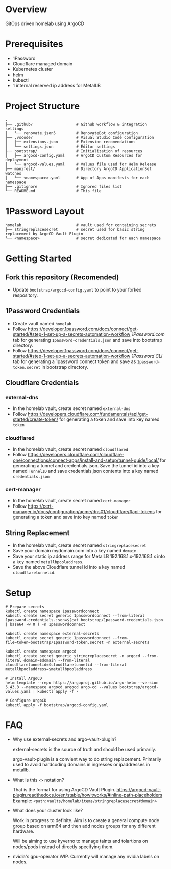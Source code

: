 # Overview

GitOps driven homelab using ArgoCD

# Prerequisites

- 1Password
- Cloudflare managed domain
- Kubernetes cluster
- helm
- kubectl
- 1 internal reserved ip address for MetalLB

# Project Structure

```
.
├── .github/                   # Github workflow & integration settings
│   └── renovate.json5         # RenovateBot configuration
├── .vscode/                   # Visual Studio Code configuration
│   ├── extensions.json        # Extension recomendations
│   └── settings.json          # Editor settings
├── bootstrap/                 # Initialization of resources
│   ├── argocd-config.yaml     # ArgoCD Custom Resources for deployment
│   └── argocd-values.yaml     # Values file used for Helm Release
├── manifest/                  # Directory ArgoCD ApplicationSet watches
│   └── <namespace>.yaml       # App of Apps manifests for each namespace
├── .gitignore                 # Ignored files list
└── README.md                  # This file
```

# 1Password Layout

```
homelab                        # vault used for containing secrets
├── stringreplacesecret        # secret used for basic string replacement by ArgoCD Vault Plugin
└── <namespace>                # secret dedicated for each namespace
```

# Getting Started

## Fork this repository (Recomended)

- Update `bootstrap/argocd-config.yaml` to point to your forked respository.

## 1Password Credentials

- Create vault named `homelab`
- Follow https://developer.1password.com/docs/connect/get-started/#step-1-set-up-a-secrets-automation-workflow _1Password.com_ tab for generating `1password-credentials.json` and save into bootstrap directory.
- Follow https://developer.1password.com/docs/connect/get-started/#step-1-set-up-a-secrets-automation-workflow _1Password CLI_ tab for generating a 1password connect token and save as `1password-token.secret` in bootstrap directory.

## Cloudflare Credentials

### external-dns
- In the homelab vault, create secret named `external-dns`
- Follow https://developers.cloudflare.com/fundamentals/api/get-started/create-token/ for generating a token and save into key named `token`

### cloudflared
- In the homelab vault, create secret named `cloudflared`
- Follow https://developers.cloudflare.com/cloudflare-one/connections/connect-apps/install-and-setup/tunnel-guide/local/ for generating a tunnel and credentials.json. Save the tunnel id into a key named `TunnelID` and save credentials.json contents into a key named `credentials.json`
### cert-manager
- In the homelab vault, create secret named `cert-manager`
- Follow https://cert-manager.io/docs/configuration/acme/dns01/cloudflare/#api-tokens for generating a token and save into key named `token`
## String Replacement

- In the homelab vault, create secret named `stringreplacesecret`
- Save your domain mydomain.com into a key named `domain`. 
- Save your static ip address range for MetalLB 192.168.1.x-192.168.1.x into a key named `metallbpooladdress`. 
- Save the above Cloudflare tunnel id into a key named `cloudflaretunnelid`.

# Setup

```
# Prepare secrets
kubectl create namespace 1passwordconnect
kubectl create secret generic 1passwordconnect --from-literal 1password-credentials.json=$(cat bootstrap/1password-credentials.json | base64 -w 0 ) -n 1passwordconnect

kubectl create namespace external-secrets
kubectl create secret generic 1passwordconnect --from-file=token=bootstrap/1password-token.secret -n external-secrets

kubectl create namespace argocd
kubectl create secret generic stringreplacesecret -n argocd --from-literal domain=$domain --from-literal cloudflaretunnelid=$cloudflaretunnelid --from-literal metallbpooladdress=$metallbpooladdress

# Install ArgoCD
helm template --repo https://argoproj.github.io/argo-helm --version 5.43.3 --namespace argocd argocd argo-cd --values bootstrap/argocd-values.yaml | kubectl apply -f -

# Configure ArgoCD
kubectl apply -f bootstrap/argocd-config.yaml
```

# FAQ

- Why use external-secrets and argo-vault-plugin?

  external-secrets is the source of truth and should be used primarily.

  argo-vault-plugin is a convient way to do string replacement.  Primarily used to avoid hardcoding domains in ingresses or ipaddresses in metallb.

- What is this `<>` notation?

  That is the format for using ArgoCD Vault Plugin. https://argocd-vault-plugin.readthedocs.io/en/stable/howitworks/#inline-path-placeholders Example: `<path:vaults/homelab/items/stringreplacesecret#domain>`

- What does your cluster look like?

  Work in progress to definite.  Aim is to create a general compute node group based on arm64 and then add nodes groups for any different hardware.  

  Will be aiming to use kyverno to manage taints and tolartions on nodes/pods instead of directly specifying them.

- nvidia's gpu-operator
  WIP.  Currently will manage any nvidia labels on nodes.